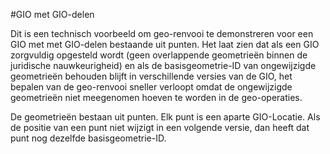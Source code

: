 #GIO met GIO-delen

Dit is een technisch voorbeeld om geo-renvooi te demonstreren voor een GIO met met GIO-delen bestaande uit punten.
Het laat zien dat als een GIO zorgvuldig opgesteld wordt (geen overlappende geometrieën binnen de juridische nauwkeurigheid)
en als de basisgeometrie-ID van ongewijzigde geometrieën behouden blijft in verschillende versies van de GIO,
het bepalen van de geo-renvooi sneller verloopt omdat de ongewijzigde geometrieën niet meegenomen hoeven te worden
in de geo-operaties.

De geometrieën bestaan uit punten. Elk punt is een aparte GIO-Locatie.
Als de positie van een punt niet wijzigt in een volgende versie, dan heeft dat punt nog dezelfde basisgeometrie-ID.
